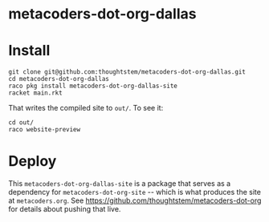 metacoders-dot-org-dallas
=====================

# Install

```
git clone git@github.com:thoughtstem/metacoders-dot-org-dallas.git
cd metacoders-dot-org-dallas
raco pkg install metacoders-dot-org-dallas-site
racket main.rkt
```

That writes the compiled site to `out/`.  To see it:

```
cd out/
raco website-preview
```

# Deploy

This `metacoders-dot-org-dallas-site` is a package that serves as a dependency for `metacoders-dot-org-site` -- which is what produces the site at `metacoders.org`.  See https://github.com/thoughtstem/metacoders-dot-org for details about pushing that live.

